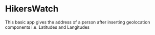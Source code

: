 # HikersWatch
This basic app gives the address of a person after inserting geolocation components i.e. Latitudes and Langitudes
